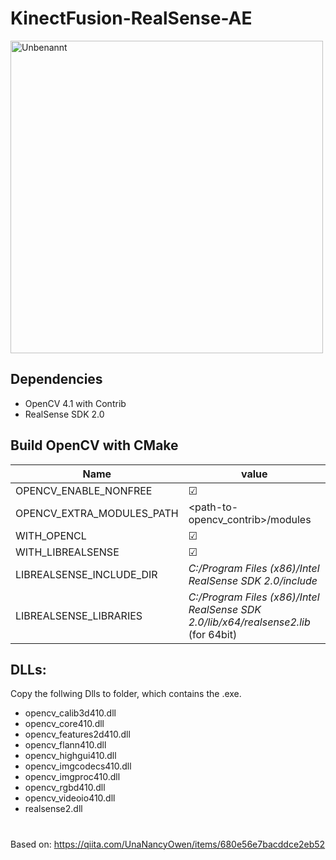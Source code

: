 # KinectFusion-RealSense-AE

<img src="https://i.ibb.co/hWsvV1j/Unbenannt.png" alt="Unbenannt" border="0" width="500" />


## Dependencies
* OpenCV 4.1 with Contrib
* RealSense SDK 2.0

## Build OpenCV with CMake

| Name   |      value      |
|----------|-------------|
| OPENCV_ENABLE_NONFREE |   ☑ |
| OPENCV_EXTRA_MODULES_PATH |    <path-to-opencv_contrib>/modules   |
| WITH_OPENCL | ☑ |
| WITH_LIBREALSENSE | ☑ |
| LIBREALSENSE_INCLUDE_DIR | *C:/Program Files (x86)/Intel RealSense SDK 2.0/include* |
| LIBREALSENSE_LIBRARIES | *C:/Program Files (x86)/Intel RealSense SDK 2.0/lib/x64/realsense2.lib* (for 64bit) |
    
## DLLs:

Copy the follwing Dlls to folder, which contains the .exe.

- opencv_calib3d410.dll
- opencv_core410.dll
- opencv_features2d410.dll
- opencv_flann410.dll
- opencv_highgui410.dll
- opencv_imgcodecs410.dll
- opencv_imgproc410.dll
- opencv_rgbd410.dll
- opencv_videoio410.dll
- realsense2.dll


#
Based on:
https://qiita.com/UnaNancyOwen/items/680e56e7bacddce2eb52
